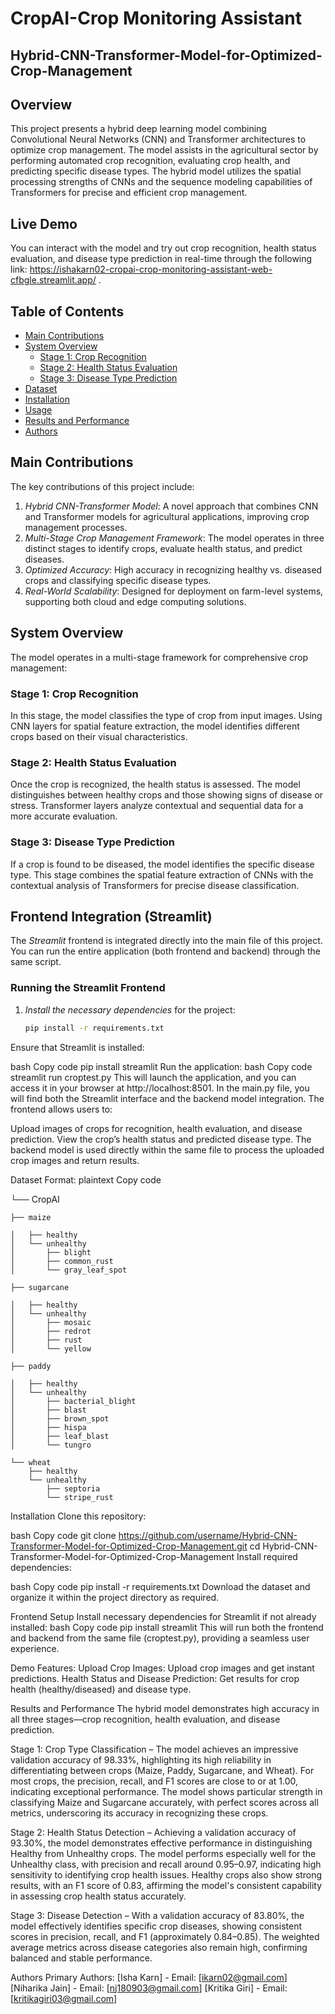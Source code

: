# CropAI-Crop Monitoring Assistant
## Hybrid-CNN-Transformer-Model-for-Optimized-Crop-Management

## Overview
This project presents a hybrid deep learning model combining Convolutional Neural Networks (CNN) and Transformer architectures to optimize crop management. The model assists in the agricultural sector by performing automated crop recognition, evaluating crop health, and predicting specific disease types. The hybrid model utilizes the spatial processing strengths of CNNs and the sequence modeling capabilities of Transformers for precise and efficient crop management.

## Live Demo
You can interact with the model and try out crop recognition, health status evaluation, and disease type prediction in real-time through the following link: https://ishakarn02-cropai-crop-monitoring-assistant-web-cfbgle.streamlit.app/ .

## Table of Contents
- [Main Contributions](#main-contributions)
- [System Overview](#system-overview)
  - [Stage 1: Crop Recognition](#stage-1-crop-recognition)
  - [Stage 2: Health Status Evaluation](#stage-2-health-status-evaluation)
  - [Stage 3: Disease Type Prediction](#stage-3-disease-type-prediction)
- [Dataset](#dataset)
- [Installation](#installation)
- [Usage](#usage)
- [Results and Performance](#results-and-performance)
- [Authors](#authors)

## Main Contributions
The key contributions of this project include:
1. *Hybrid CNN-Transformer Model*: A novel approach that combines CNN and Transformer models for agricultural applications, improving crop management processes.
2. *Multi-Stage Crop Management Framework*: The model operates in three distinct stages to identify crops, evaluate health status, and predict diseases.
3. *Optimized Accuracy*: High accuracy in recognizing healthy vs. diseased crops and classifying specific disease types.
4. *Real-World Scalability*: Designed for deployment on farm-level systems, supporting both cloud and edge computing solutions.

## System Overview
The model operates in a multi-stage framework for comprehensive crop management:

### Stage 1: Crop Recognition
In this stage, the model classifies the type of crop from input images. Using CNN layers for spatial feature extraction, the model identifies different crops based on their visual characteristics.

### Stage 2: Health Status Evaluation
Once the crop is recognized, the health status is assessed. The model distinguishes between healthy crops and those showing signs of disease or stress. Transformer layers analyze contextual and sequential data for a more accurate evaluation.

### Stage 3: Disease Type Prediction
If a crop is found to be diseased, the model identifies the specific disease type. This stage combines the spatial feature extraction of CNNs with the contextual analysis of Transformers for precise disease classification.

## Frontend Integration (Streamlit)
The *Streamlit* frontend is integrated directly into the main file of this project. You can run the entire application (both frontend and backend) through the same script.

### Running the Streamlit Frontend
1. *Install the necessary dependencies* for the project:
   ```bash
   pip install -r requirements.txt
Ensure that Streamlit is installed:

bash
Copy code
pip install streamlit
Run the application:
bash
Copy code
streamlit run croptest.py
This will launch the application, and you can access it in your browser at http://localhost:8501.
In the main.py file, you will find both the Streamlit interface and the backend model integration. The frontend allows users to:

Upload images of crops for recognition, health evaluation, and disease prediction.
View the crop’s health status and predicted disease type.
The backend model is used directly within the same file to process the uploaded crop images and return results.

Dataset Format:
plaintext
Copy code


└── CropAI

    ├── maize

    │   ├── healthy
    │   └── unhealthy
    │       ├── blight
    │       ├── common_rust
    │       └── gray_leaf_spot

    ├── sugarcane

    │   ├── healthy
    │   └── unhealthy
    │       ├── mosaic
    │       ├── redrot
    │       ├── rust
    │       └── yellow

    ├── paddy

    │   ├── healthy
    │   └── unhealthy
    │       ├── bacterial_blight
    │       ├── blast
    │       ├── brown_spot
    │       ├── hispa
    │       ├── leaf_blast
    │       └── tungro

    └── wheat
        ├── healthy
        └── unhealthy
            ├── septoria
            └── stripe_rust
Installation
Clone this repository:

bash
Copy code
git clone https://github.com/username/Hybrid-CNN-Transformer-Model-for-Optimized-Crop-Management.git
cd Hybrid-CNN-Transformer-Model-for-Optimized-Crop-Management
Install required dependencies:

bash
Copy code
pip install -r requirements.txt
Download the dataset and organize it within the project directory as required.

Frontend Setup
Install necessary dependencies for Streamlit if not already installed:
bash
Copy code
pip install streamlit
This will run both the frontend and backend from the same file (croptest.py), providing a seamless user experience.


Demo Features:
Upload Crop Images: Upload crop images and get instant predictions.
Health Status and Disease Prediction: Get results for crop health (healthy/diseased) and disease type.

Results and Performance
The hybrid model demonstrates high accuracy in all three stages—crop recognition, health evaluation, and disease prediction.

Stage 1: Crop Type Classification – The model achieves an impressive validation accuracy of 98.33%, highlighting its high reliability in differentiating between crops (Maize, Paddy, Sugarcane, and Wheat). For most crops, the precision, recall, and F1 scores are close to or at 1.00, indicating exceptional performance. The model shows particular strength in classifying Maize and Sugarcane accurately, with perfect scores across all metrics, underscoring its accuracy in recognizing these crops.

Stage 2: Health Status Detection – Achieving a validation accuracy of 93.30%, the model demonstrates effective performance in distinguishing Healthy from Unhealthy crops. The model performs especially well for the Unhealthy class, with precision and recall around 0.95–0.97, indicating high sensitivity to identifying crop health issues. Healthy crops also show strong results, with an F1 score of 0.83, affirming the model's consistent capability in assessing crop health status accurately.

Stage 3: Disease Detection – With a validation accuracy of 83.80%, the model effectively identifies specific crop diseases, showing consistent scores in precision, recall, and F1 (approximately 0.84–0.85). The weighted average metrics across disease categories also remain high, confirming balanced and stable performance.


Authors
Primary Authors:
[Isha Karn] - Email: [ikarn02@gmail.com]
[Niharika Jain] - Email: [nj180903@gmail.com]
[Kritika Giri] - Email: [kritikagiri03@gmail.com]
